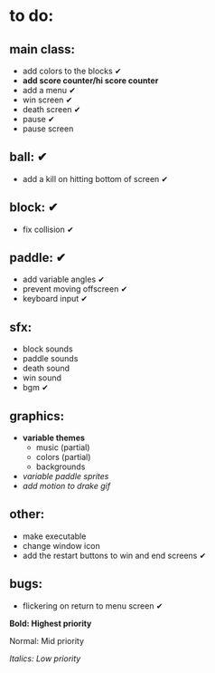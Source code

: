# to do:

## main class:
- add colors to the blocks ✔
- **add score counter/hi score counter**
- add a menu ✔
- win screen ✔
- death screen ✔
- pause ✔
- pause screen

## ball: ✔
- add a kill on hitting bottom of screen ✔

## block: ✔
- fix collision ✔

## paddle: ✔
- add variable angles ✔
- prevent moving offscreen ✔
- keyboard input ✔

## sfx:
- block sounds
- paddle sounds
- death sound
- win sound
- bgm ✔

## graphics:
- **variable themes**
    - music (partial)
    - colors (partial)
    - backgrounds
- *variable paddle sprites*
- *add motion to drake gif*



## other:
- make executable
- change window icon
- add the restart buttons to win and end screens ✔

## bugs:
- flickering on return to menu screen ✔


**Bold: Highest priority**

Normal: Mid priority

*Italics: Low priority*
